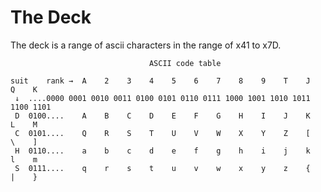 # The Deck

The deck is a range of ascii characters in the range of x41 to x7D.

```
                               ASCII code table

suit    rank →  A    2    3    4    5    6    7    8    9    T    J    Q    K
 ↓  ....0000 0001 0010 0011 0100 0101 0110 0111 1000 1001 1010 1011 1100 1101
 D  0100....    A    B    C    D    E    F    G    H    I    J    K    L    M
 C  0101....    Q    R    S    T    U    V    W    X    Y    Z    [    \    ]
 H  0110....    a    b    c    d    e    f    g    h    i    j    k    l    m
 S  0111....    q    r    s    t    u    v    w    x    y    z    {    |    }

```

<script async src="//jsfiddle.net/shirha/vw7yk9m6/17/embed/"></script>

